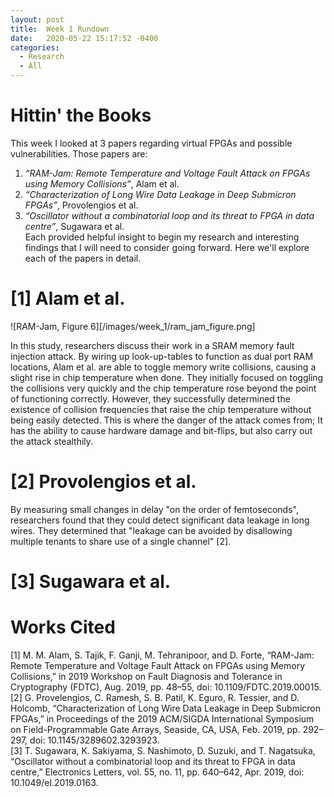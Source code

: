 ```yaml
---
layout: post
title:  Week 1 Rundown
date:   2020-05-22 15:17:52 -0400
categories:
  - Research
  - All
---
```

# Hittin' the Books

This week I looked at 3 papers regarding virtual FPGAs and possible vulnerabilities. Those papers are:
1. *“RAM-Jam: Remote Temperature and Voltage Fault Attack on FPGAs using Memory Collisions”*, Alam et al.
2. *“Characterization of Long Wire Data Leakage in Deep Submicron FPGAs”*, Provolengios et al.
3. *“Oscillator without a combinatorial loop and its threat to FPGA in data centre”*, Sugawara et al.  
Each provided helpful insight to begin my research and interesting findings that I will need to consider going forward. Here we'll explore each of the papers in detail.  

# [1] Alam et al.

![RAM-Jam, Figure 6][/images/week_1/ram_jam_figure.png]

In this study, researchers discuss their work in a SRAM memory fault injection attack. By wiring up look-up-tables to function as dual port RAM locations, Alam et al. are able to toggle memory write collisions, causing a slight rise in chip temperature when done. They initially focused on toggling the collisions very quickly and the chip temperature rose beyond the point of functioning correctly. However, they successfully determined the existence of collision frequencies that raise the chip temperature without being easily detected. This is where the danger of the attack comes from; It has the ability to cause hardware damage and bit-flips, but also carry out the attack stealthily.

# [2] Provolengios et al.

By measuring small changes in delay "on the order of femtoseconds", researchers found that they could detect significant data leakage in long wires. They determined that "leakage can be avoided by disallowing multiple tenants to share use of a single channel" [2].

# [3] Sugawara et al.



# Works Cited

[1] M. M. Alam, S. Tajik, F. Ganji, M. Tehranipoor, and D. Forte, “RAM-Jam: Remote Temperature and Voltage Fault Attack on FPGAs using Memory Collisions,” in 2019 Workshop on Fault Diagnosis and Tolerance in Cryptography (FDTC), Aug. 2019, pp. 48–55, doi: 10.1109/FDTC.2019.00015.  
[2] G. Provelengios, C. Ramesh, S. B. Patil, K. Eguro, R. Tessier, and D. Holcomb, “Characterization of Long Wire Data Leakage in Deep Submicron FPGAs,” in Proceedings of the 2019 ACM/SIGDA International Symposium on Field-Programmable Gate Arrays, Seaside, CA, USA, Feb. 2019, pp. 292–297, doi: 10.1145/3289602.3293923.  
[3] T. Sugawara, K. Sakiyama, S. Nashimoto, D. Suzuki, and T. Nagatsuka, “Oscillator without a combinatorial loop and its threat to FPGA in data centre,” Electronics Letters, vol. 55, no. 11, pp. 640–642, Apr. 2019, doi: 10.1049/el.2019.0163.

